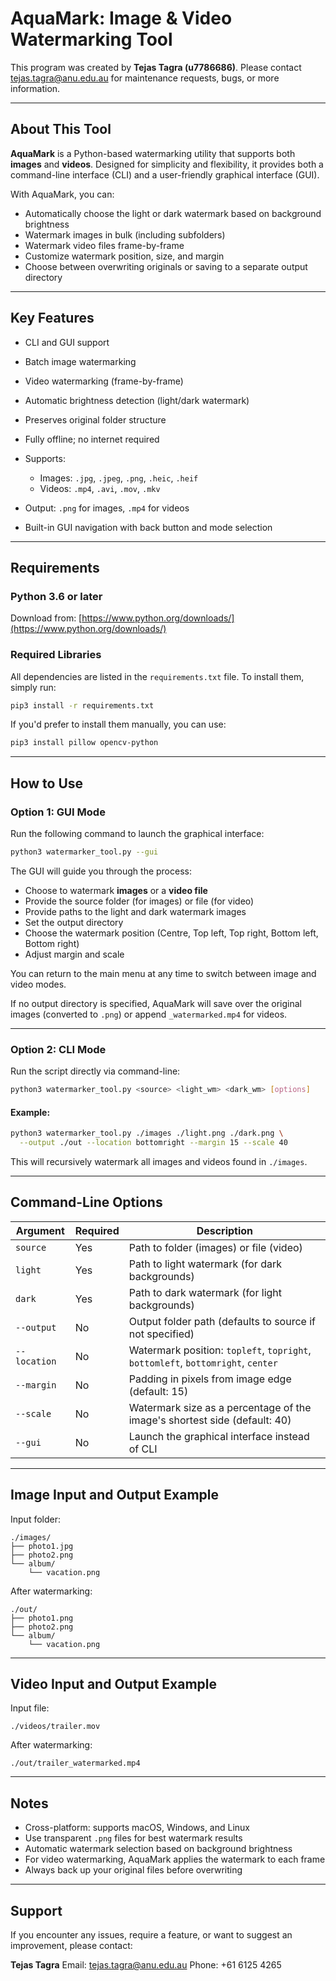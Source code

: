 # AquaMark: Image & Video Watermarking Tool

This program was created by **Tejas Tagra (u7786686)**.
Please contact [tejas.tagra@anu.edu.au](mailto:tejas.tagra@anu.edu.au) for maintenance requests, bugs, or more information.

---

## About This Tool

**AquaMark** is a Python-based watermarking utility that supports both **images** and **videos**. Designed for simplicity and flexibility, it provides both a command-line interface (CLI) and a user-friendly graphical interface (GUI).

With AquaMark, you can:

* Automatically choose the light or dark watermark based on background brightness
* Watermark images in bulk (including subfolders)
* Watermark video files frame-by-frame
* Customize watermark position, size, and margin
* Choose between overwriting originals or saving to a separate output directory

---

## Key Features

* CLI and GUI support
* Batch image watermarking
* Video watermarking (frame-by-frame)
* Automatic brightness detection (light/dark watermark)
* Preserves original folder structure
* Fully offline; no internet required
* Supports:

  * Images: `.jpg`, `.jpeg`, `.png`, `.heic`, `.heif`
  * Videos: `.mp4`, `.avi`, `.mov`, `.mkv`
* Output: `.png` for images, `.mp4` for videos
* Built-in GUI navigation with back button and mode selection

---

## Requirements

### Python 3.6 or later

Download from: [https://www.python.org/downloads/](https://www.python.org/downloads/)

### Required Libraries

All dependencies are listed in the `requirements.txt` file. To install them, simply run:

```bash
pip3 install -r requirements.txt
```

If you'd prefer to install them manually, you can use:

```bash
pip3 install pillow opencv-python
```

---

## How to Use

### Option 1: GUI Mode

Run the following command to launch the graphical interface:

```bash
python3 watermarker_tool.py --gui
```

The GUI will guide you through the process:

* Choose to watermark **images** or a **video file**
* Provide the source folder (for images) or file (for video)
* Provide paths to the light and dark watermark images
* Set the output directory
* Choose the watermark position (Centre, Top left, Top right, Bottom left, Bottom right)
* Adjust margin and scale

You can return to the main menu at any time to switch between image and video modes.

If no output directory is specified, AquaMark will save over the original images (converted to `.png`) or append `_watermarked.mp4` for videos.

---

### Option 2: CLI Mode

Run the script directly via command-line:

```bash
python3 watermarker_tool.py <source> <light_wm> <dark_wm> [options]
```

#### Example:

```bash
python3 watermarker_tool.py ./images ./light.png ./dark.png \
  --output ./out --location bottomright --margin 15 --scale 40
```

This will recursively watermark all images and videos found in `./images`.

---

## Command-Line Options

| Argument     | Required | Description                                                                      |
| ------------ | -------- | -------------------------------------------------------------------------------- |
| `source`     | Yes      | Path to folder (images) or file (video)                                          |
| `light`      | Yes      | Path to light watermark (for dark backgrounds)                                   |
| `dark`       | Yes      | Path to dark watermark (for light backgrounds)                                   |
| `--output`   | No       | Output folder path (defaults to source if not specified)                         |
| `--location` | No       | Watermark position: `topleft`, `topright`, `bottomleft`, `bottomright`, `center` |
| `--margin`   | No       | Padding in pixels from image edge (default: 15)                                  |
| `--scale`    | No       | Watermark size as a percentage of the image's shortest side (default: 40)        |
| `--gui`      | No       | Launch the graphical interface instead of CLI                                    |

---

## Image Input and Output Example

Input folder:

```
./images/
├── photo1.jpg
├── photo2.png
└── album/
    └── vacation.png
```

After watermarking:

```
./out/
├── photo1.png
├── photo2.png
└── album/
    └── vacation.png
```

---

## Video Input and Output Example

Input file:

```
./videos/trailer.mov
```

After watermarking:

```
./out/trailer_watermarked.mp4
```

---

## Notes

* Cross-platform: supports macOS, Windows, and Linux
* Use transparent `.png` files for best watermark results
* Automatic watermark selection based on background brightness
* For video watermarking, AquaMark applies the watermark to each frame
* Always back up your original files before overwriting

---

## Support

If you encounter any issues, require a feature, or want to suggest an improvement, please contact:

**Tejas Tagra**
Email: [tejas.tagra@anu.edu.au](mailto:tejas.tagra@anu.edu.au)
Phone: +61 6125 4265